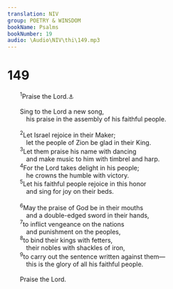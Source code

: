 ```yaml
---
translation: NIV
group: POETRY & WINSDOM
bookName: Psalms 
bookNumber: 19
audio: \Audio\NIV\thi\149.mp3
---
```


<div class="title"><h1>149</h1></div>
<span class="verse thi_149_1">  <sup>1</sup>Praise the Lord.<a data-toggle="tooltip" data-placement="bottom" title="Hebrew Hallelu Yah ; also in verse 9">⚓</a><br/><br/>  Sing to the Lord a new song, <br/>   his praise in the assembly of his faithful people. <br/><br/></span>
<span class="verse thi_149_2">  <sup>2</sup>Let Israel rejoice in their Maker; <br/>   let the people of Zion be glad in their King. <br/></span>
<span class="verse thi_149_3">  <sup>3</sup>Let them praise his name with dancing <br/>   and make music to him with timbrel and harp. <br/></span>
<span class="verse thi_149_4">  <sup>4</sup>For the Lord takes delight in his people; <br/>   he crowns the humble with victory. <br/></span>
<span class="verse thi_149_5">  <sup>5</sup>Let his faithful people rejoice in this honor <br/>   and sing for joy on their beds. <br/><br/></span>
<span class="verse thi_149_6">  <sup>6</sup>May the praise of God be in their mouths <br/>   and a double-edged sword in their hands, <br/></span>
<span class="verse thi_149_7">  <sup>7</sup>to inflict vengeance on the nations <br/>   and punishment on the peoples, <br/></span>
<span class="verse thi_149_8">  <sup>8</sup>to bind their kings with fetters, <br/>   their nobles with shackles of iron, <br/></span>
<span class="verse thi_149_9">  <sup>9</sup>to carry out the sentence written against them— <br/>   this is the glory of all his faithful people. <br/><br/>  Praise the Lord. <br/></span>
